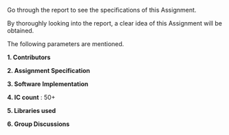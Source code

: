 Go through the report to see the specifications of this Assignment.

By thoroughly looking into the report, a clear idea of this Assignment will be obtained.

The following parameters are mentioned.

**1. Contributors**

**2. Assignment Specification**

**3. Software Implementation** 

**4. IC count** : 50+

**5. Libraries used**

**6. Group Discussions**
